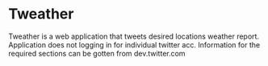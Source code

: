 # Tweather
Tweather is a web application that tweets desired locations weather report. Application does not logging in for individual twitter acc. Information for the required sections can be gotten from dev.twitter.com
